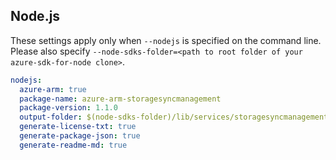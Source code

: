 ## Node.js

These settings apply only when `--nodejs` is specified on the command line.
Please also specify `--node-sdks-folder=<path to root folder of your azure-sdk-for-node clone>`.

``` yaml $(nodejs)
nodejs:
  azure-arm: true
  package-name: azure-arm-storagesyncmanagement
  package-version: 1.1.0
  output-folder: $(node-sdks-folder)/lib/services/storagesyncmanagement
  generate-license-txt: true
  generate-package-json: true
  generate-readme-md: true
```
